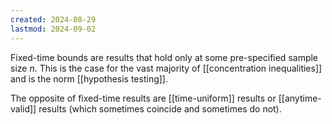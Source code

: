 ```yaml
---
created: 2024-08-29
lastmod: 2024-09-02
---
```

Fixed-time bounds are results that hold only at some pre-specified sample size $n$. This is the case for the vast majority of [[concentration inequalities]] and is the norm [[hypothesis testing]]. 

The opposite of fixed-time results are [[time-uniform]] results or [[anytime-valid]] results (which sometimes coincide and sometimes do not). 